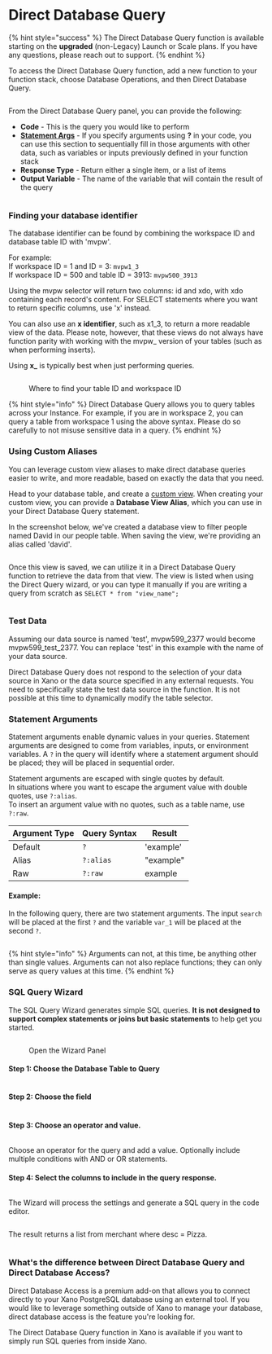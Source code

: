 # Direct Database Query

{% hint style="success" %}
The Direct Database Query function is available starting on the **upgraded** (non-Legacy) Launch or Scale plans. If you have any questions, please reach out to support.
{% endhint %}

To access the Direct Database Query function, add a new function to your function stack, choose Database Operations, and then Direct Database Query.

<figure><img src="../../../.gitbook/assets/CleanShot 2023-05-22 at 12.32.13.png" alt=""><figcaption></figcaption></figure>

From the Direct Database Query panel, you can provide the following:

* **Code** - This is the query you would like to perform
* [**Statement Args**](direct-database-query.md#statement-arguments) - If you specify arguments using **?** in your code, you can use this section to sequentially fill in those arguments with other data, such as variables or inputs previously defined in your function stack
* **Response Type** - Return either a single item, or a list of items
* **Output Variable** - The name of the variable that will contain the result of the query

<figure><img src="../../../.gitbook/assets/CleanShot 2023-05-22 at 12.34.45.png" alt=""><figcaption></figcaption></figure>

### Finding your database identifier

The database identifier can be found by combining the workspace ID and database table ID with 'mvpw'.

For example:\
If workspace ID = 1 and  ID = 3: `mvpw1_3`\
If workspace ID = 500 and table ID = 3913: `mvpw500_3913`

Using the mvpw selector will return two columns: id and xdo, with xdo containing each record's content. For SELECT statements where you want to return specific columns, use 'x' instead.

You can also use an **x identifier**, such as x1\_3, to return a more readable view of the data. Please note, however, that these views do not always have function parity with working with the mvpw\_ version of your tables (such as when performing inserts).

Using **x\_** is typically best when just performing queries.

<figure><img src="../../../.gitbook/assets/CleanShot 2023-05-25 at 17.16.45.png" alt=""><figcaption><p>Where to find your table ID and workspace ID</p></figcaption></figure>

{% hint style="info" %}
Direct Database Query allows you to query tables across your Instance. For example, if you are in workspace 2, you can query a table from workspace 1 using the above syntax. Please do so carefully to not misuse sensitive data in a query.
{% endhint %}

### Using Custom Aliases

You can leverage custom view aliases to make direct database queries easier to write, and more readable, based on exactly the data that you need.

Head to your database table, and create a [custom view](../../../the-database/database-basics/database-views.md). When creating your custom view, you can provide a **Database View Alias**, which you can use in your Direct Database Query statement.

In the screenshot below, we've created a database view to filter people named David in our people table. When saving the view, we're providing an alias called 'david'.

<figure><img src="../../../.gitbook/assets/CleanShot 2024-03-18 at 14.45.42.png" alt=""><figcaption></figcaption></figure>

Once this view is saved, we can utilize it in a Direct Database Query function to retrieve the data from that view. The view is listed when using the Direct Query wizard, or you can type it manually if you are writing a query from scratch as `SELECT * from "view_name";`

<figure><img src="../../../.gitbook/assets/CleanShot 2024-03-18 at 14.47.47.png" alt=""><figcaption></figcaption></figure>

### Test Data

Assuming our data source is named 'test', mvpw599\_2377 would become mvpw599\_test\_2377. You can replace 'test' in this example with the name of your data source.

Direct Database Query does not respond to the selection of your data source in Xano or the data source specified in any external requests. You need to specifically state the test data source in the function. It is not possible at this time to dynamically modify the table selector.

### Statement Arguments

Statement arguments enable dynamic values in your queries. Statement arguments are designed to come from variables, inputs, or environment variables. A `?` in the query will identify where a statement argument should be placed; they will be placed in sequential order.&#x20;

Statement arguments are escaped with single quotes by default. \
In situations where you want to escape the argument value with double quotes, use `?:alias`. \
To insert an argument value with no quotes, such as a table name, use `?:raw`.&#x20;

| Argument Type | Query Syntax | Result    |
| ------------- | ------------ | --------- |
| Default       | `?`          | 'example' |
| Alias         | `?:alias`    | "example" |
| Raw           | `?:raw`      | example   |

#### Example:

In the following query, there are two statement arguments. The input `search` will be placed at the first `?` and the variable `var_1` will be placed at the second `?`.

<figure><img src="../../../.gitbook/assets/CleanShot 2023-06-19 at 15.56.27.png" alt=""><figcaption></figcaption></figure>

{% hint style="info" %}
Arguments can not, at this time, be anything other than single values. Arguments can not also replace functions; they can only serve as query values at this time.
{% endhint %}

### SQL Query Wizard

The SQL Query Wizard generates simple SQL queries. **It is not designed to support complex statements or joins but basic statements** to help get you started.

<figure><img src="../../../.gitbook/assets/CleanShot 2023-06-15 at 17.10.04.png" alt=""><figcaption><p>Open the Wizard Panel</p></figcaption></figure>

#### Step 1: Choose the Database Table to Query

<figure><img src="../../../.gitbook/assets/CleanShot 2023-06-19 at 10.10.42.png" alt=""><figcaption></figcaption></figure>

#### Step 2: Choose the field

<figure><img src="../../../.gitbook/assets/CleanShot 2023-06-19 at 10.11.17.png" alt=""><figcaption></figcaption></figure>

#### Step 3: Choose an operator and value.

<figure><img src="../../../.gitbook/assets/CleanShot 2023-06-19 at 11.11.46.png" alt=""><figcaption></figcaption></figure>

Choose an operator for the query and add a value. Optionally include multiple conditions with AND or OR statements.&#x20;

#### Step 4: Select the columns to include in the query response.

<figure><img src="../../../.gitbook/assets/CleanShot 2023-06-19 at 11.20.39.png" alt=""><figcaption></figcaption></figure>

The Wizard will process the settings and generate a SQL query in the code editor.

<figure><img src="../../../.gitbook/assets/CleanShot 2023-06-19 at 11.21.25.png" alt=""><figcaption></figcaption></figure>

The result returns a list from merchant where desc = Pizza.

<figure><img src="../../../.gitbook/assets/CleanShot 2023-06-19 at 15.50.37.png" alt=""><figcaption></figcaption></figure>

### What's the difference between Direct Database Query and Direct Database Access?

Direct Database Access is a premium add-on that allows you to connect directly to your Xano PostgreSQL database using an external tool. If you would like to leverage something outside of Xano to manage your database, direct database access is the feature you're looking for.

The Direct Database Query function in Xano is available if you want to simply run SQL queries from inside Xano.
